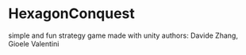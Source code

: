 # HexagonConquest
simple and fun strategy game made with unity
authors: Davide Zhang, Gioele Valentini
